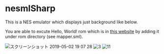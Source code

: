 # nesmlSharp
This is a NES emulator which displays just background like below.

You are able to excute Hello, World! rom which is in [this website](http://hp.vector.co.jp/authors/VA042397/nes/sample.html)
 by adding it under rom directory (see mapper.sml).

![スクリーンショット 2019-05-02 19 07 28](https://user-images.githubusercontent.com/37573952/57068785-add60e80-6d0d-11e9-8cf8-6aa47f78a2f1.png)
![3](https://user-images.githubusercontent.com/37573952/57068834-db22bc80-6d0d-11e9-8c31-699eeee6705c.png)
![11](https://user-images.githubusercontent.com/37573952/57068838-de1dad00-6d0d-11e9-98ed-143d7e9e91b3.png)
